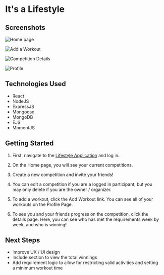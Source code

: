 # It's a Lifestyle

## Screenshots
![Home page](https://imgur.com/fPo8ftb.png)

![Add a Workout](https://i.imgur.com/mfAA1Mi.png)

![Competition Details](https://imgur.com/Vf7j32D.png)

![Profile](https://i.imgur.com/0ZpVBhU.png)

## Technologies Used
- React
- NodeJS
- ExpressJS
- Mongoose
- MongoDB
- EJS
- MomentJS

## Getting Started
1. First, navigate to the [Lifestyle Application](https://its-a-lifestyle.herokuapp.com/) and log in. 

2. On the Home page, you will see your current competitions. 

3. Create a new competition and invite your friends! 

3. You can edit a competition if you are a logged in participant, but you may only delete if you are the owner / organizer. 

4. To add a workout, click the Add Workout link. You can see all of your workouts on the Profile Page. 

5. To see you and your friends progress on the competition, click the details page. Here, you can see who has met the requirements week by week, and who is winning! 

## Next Steps

- Improve UX / UI design
- Include section to view the total winnings
- Add requirement logic to allow for restricting valid activities and setting a minimum workout time